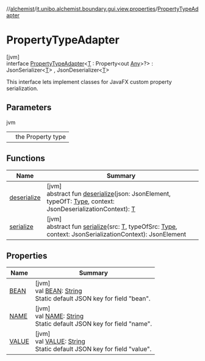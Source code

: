 //[alchemist](../../../index.md)/[it.unibo.alchemist.boundary.gui.view.properties](../index.md)/[PropertyTypeAdapter](index.md)

# PropertyTypeAdapter

[jvm]\
interface [PropertyTypeAdapter](index.md)<[T](index.md) : Property<out [Any](https://kotlinlang.org/api/latest/jvm/stdlib/kotlin/-any/index.html)>?> : JsonSerializer<[T](https://docs.oracle.com/javase/8/docs/api/java/util/function/BiConsumer.html)> , JsonDeserializer<[T](https://docs.oracle.com/javase/8/docs/api/java/util/function/BiConsumer.html)> 

This interface lets implement classes for JavaFX custom property serialization.

## Parameters

jvm

| | |
|---|---|
| <T> | the Property type |

## Functions

| Name | Summary |
|---|---|
| [deserialize](deserialize.md) | [jvm]<br>abstract fun [deserialize](deserialize.md)(json: JsonElement, typeOfT: [Type](https://docs.oracle.com/javase/8/docs/api/java/lang/reflect/Type.html), context: JsonDeserializationContext): [T](https://docs.oracle.com/javase/8/docs/api/java/util/function/BiConsumer.html) |
| [serialize](serialize.md) | [jvm]<br>abstract fun [serialize](serialize.md)(src: [T](https://docs.oracle.com/javase/8/docs/api/java/util/function/BiConsumer.html), typeOfSrc: [Type](https://docs.oracle.com/javase/8/docs/api/java/lang/reflect/Type.html), context: JsonSerializationContext): JsonElement |

## Properties

| Name | Summary |
|---|---|
| [BEAN](-b-e-a-n.md) | [jvm]<br>val [BEAN](-b-e-a-n.md): [String](https://docs.oracle.com/javase/8/docs/api/java/lang/String.html)<br>Static default JSON key for field "bean". |
| [NAME](-n-a-m-e.md) | [jvm]<br>val [NAME](-n-a-m-e.md): [String](https://docs.oracle.com/javase/8/docs/api/java/lang/String.html)<br>Static default JSON key for field "name". |
| [VALUE](-v-a-l-u-e.md) | [jvm]<br>val [VALUE](-v-a-l-u-e.md): [String](https://docs.oracle.com/javase/8/docs/api/java/lang/String.html)<br>Static default JSON key for field "value". |
